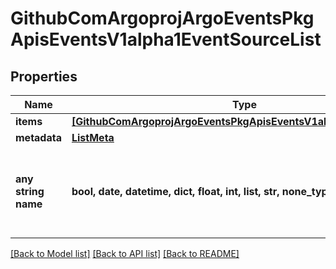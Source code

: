 # GithubComArgoprojArgoEventsPkgApisEventsV1alpha1EventSourceList


## Properties
Name | Type | Description | Notes
------------ | ------------- | ------------- | -------------
**items** | [**[GithubComArgoprojArgoEventsPkgApisEventsV1alpha1EventSource]**](GithubComArgoprojArgoEventsPkgApisEventsV1alpha1EventSource.md) |  | [optional] 
**metadata** | [**ListMeta**](ListMeta.md) |  | [optional] 
**any string name** | **bool, date, datetime, dict, float, int, list, str, none_type** | any string name can be used but the value must be the correct type | [optional]

[[Back to Model list]](../README.md#documentation-for-models) [[Back to API list]](../README.md#documentation-for-api-endpoints) [[Back to README]](../README.md)


